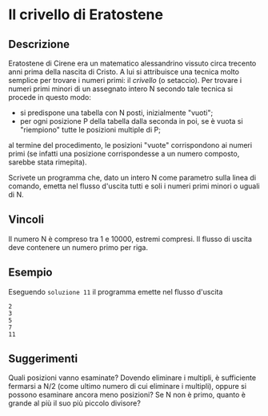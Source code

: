 Il crivello di Eratostene
=========================

Descrizione
-----------

Eratostene di Cirene era un matematico alessandrino vissuto circa trecento anni
prima della nascita di Cristo. A lui si attribuisce una tecnica molto semplice
per trovare i numeri primi: il *crivello* (o setaccio). Per trovare i numeri
primi minori di un assegnato intero N secondo tale tecnica si procede in questo
modo:

- si predispone una tabella con N posti, inizialmente "vuoti";
- per ogni posizione P della tabella dalla seconda in poi, se è vuota si
  "riempiono" tutte le posizioni multiple di P;

al termine del procedimento, le posizioni "vuote" corrispondono ai numeri primi
(se infatti una posizione corrispondesse a un numero composto, sarebbe stata
rimepita).

Scrivete un programma che, dato un intero N come parametro sulla linea di
comando, emetta nel flusso d'uscita tutti e soli i numeri primi minori o uguali
di N.


Vincoli
-------

Il numero N è compreso tra 1 e 10000, estremi compresi. Il flusso di uscita deve
contenere un numero primo per riga.


Esempio
-------

Eseguendo `soluzione 11` il programma emette nel flusso d'uscita

    2
    3
    5
    7
    11


Suggerimenti
------------

Quali posizioni vanno esaminate? Dovendo eliminare i multipli, è sufficiente
fermarsi a N/2 (come ultimo numero di cui eliminare i multipli), oppure si
possono esaminare ancora meno posizioni? Se N non è primo, quanto è grande al
più il suo più piccolo divisore?
